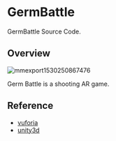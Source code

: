 # GermBattle
GermBattle Source Code.

## Overview

![mmexport1530250867476](https://user-images.githubusercontent.com/20439262/42075959-c81383a4-7ba5-11e8-9b60-1838b5ff0627.jpg)

Germ Battle is a shooting AR game. 

## Reference

+ [vuforia](https://www.vuforia.com/)
+ [unity3d](http://unity3d.com/)
